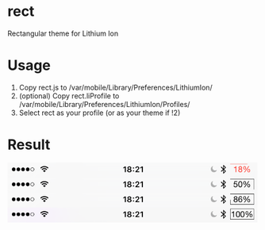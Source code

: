 # rect
Rectangular theme for Lithium Ion
# Usage
1. Copy rect.js to /var/mobile/Library/Preferences/LithiumIon/
2. (optional) Copy rect.liProfile to /var/mobile/Library/Preferences/LithiumIon/Profiles/
3. Select rect as your profile (or as your theme if !2)

# Result
![Preview image](preview.png?raw=true "Preview")